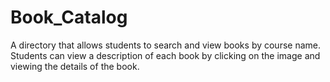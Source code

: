 # Book_Catalog
A directory that allows students to search and view books by course name. Students can view a description of each book by clicking on the image and viewing the details of the book.
